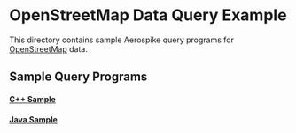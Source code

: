 OpenStreetMap Data Query Example
================================================================

This directory contains sample Aerospike query programs for
[OpenStreetMap](https://www.openstreetmap.org) data.


Sample Query Programs
----------------------------------------------------------------

#### [C++ Sample](cplusplus)

#### [Java Sample](java)
